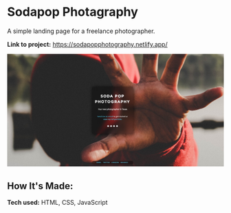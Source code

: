 # Sodapop Photagraphy
A simple landing page for a freelance photographer.

**Link to project:** https://sodapopphotography.netlify.app/

![Screenshot of the site homepage](./sodaPop.jpg)



## How It's Made:

**Tech used:** HTML, CSS, JavaScript



